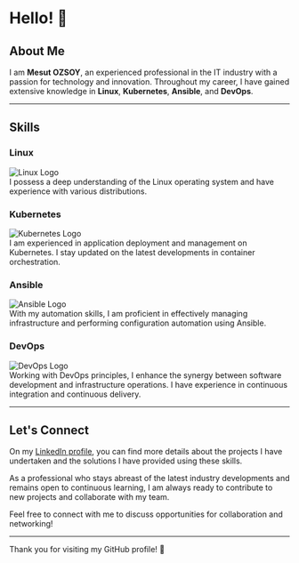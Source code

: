 # Hello! 👋

## About Me

I am **Mesut OZSOY**, an experienced professional in the IT industry with a passion for technology and innovation. Throughout my career, I have gained extensive knowledge in **Linux**, **Kubernetes**, **Ansible**, and **DevOps**.

---

## Skills

### Linux  
![Linux Logo](https://upload.wikimedia.org/wikipedia/commons/a/af/Tux.png)  
I possess a deep understanding of the Linux operating system and have experience with various distributions.

### Kubernetes  
![Kubernetes Logo](https://upload.wikimedia.org/wikipedia/commons/3/39/Kubernetes_logo_without_workmark.svg)  
I am experienced in application deployment and management on Kubernetes. I stay updated on the latest developments in container orchestration.

### Ansible  
![Ansible Logo](https://upload.wikimedia.org/wikipedia/commons/2/24/Ansible_logo.svg)  
With my automation skills, I am proficient in effectively managing infrastructure and performing configuration automation using Ansible.

### DevOps  
![DevOps Logo](https://upload.wikimedia.org/wikipedia/commons/b/b5/Devops-toolchain.svg)  
Working with DevOps principles, I enhance the synergy between software development and infrastructure operations. I have experience in continuous integration and continuous delivery.

---

## Let's Connect

On my [LinkedIn profile](#), you can find more details about the projects I have undertaken and the solutions I have provided using these skills. 

As a professional who stays abreast of the latest industry developments and remains open to continuous learning, I am always ready to contribute to new projects and collaborate with my team.

Feel free to connect with me to discuss opportunities for collaboration and networking!

---

Thank you for visiting my GitHub profile! 🚀

